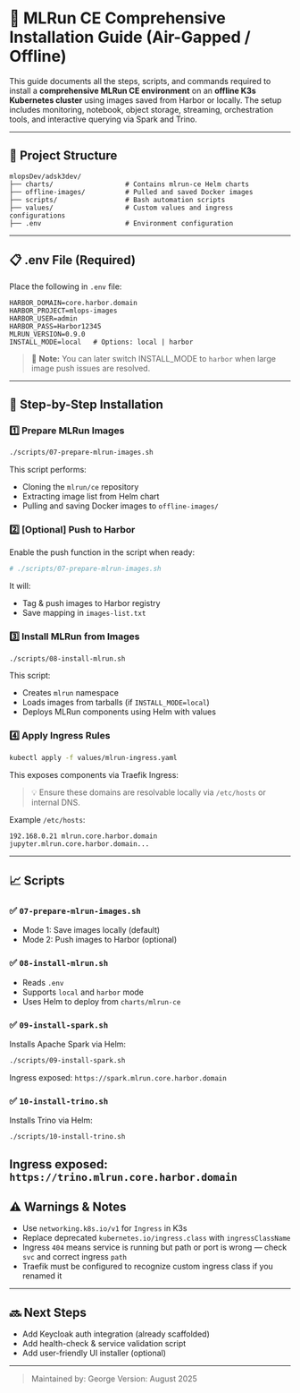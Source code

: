 # 🧠 MLRun CE Comprehensive Installation Guide (Air-Gapped / Offline)

This guide documents all the steps, scripts, and commands required to install a **comprehensive MLRun CE environment** on an **offline K3s Kubernetes cluster** using images saved from Harbor or locally. The setup includes monitoring, notebook, object storage, streaming, orchestration tools, and interactive querying via Spark and Trino.

---

## 📁 Project Structure

```
mlopsDev/adsk3dev/
├── charts/                  # Contains mlrun-ce Helm charts
├── offline-images/          # Pulled and saved Docker images
├── scripts/                 # Bash automation scripts
├── values/                  # Custom values and ingress configurations
├── .env                     # Environment configuration
```

---

## 📋 .env File (Required)

Place the following in `.env` file:

```env
HARBOR_DOMAIN=core.harbor.domain
HARBOR_PROJECT=mlops-images
HARBOR_USER=admin
HARBOR_PASS=Harbor12345
MLRUN_VERSION=0.9.0
INSTALL_MODE=local   # Options: local | harbor
```

> 📝 **Note:** You can later switch INSTALL_MODE to `harbor` when large image push issues are resolved.

---

## 🚀 Step-by-Step Installation

### 1️⃣ Prepare MLRun Images

```bash
./scripts/07-prepare-mlrun-images.sh
```

This script performs:

-   Cloning the `mlrun/ce` repository
-   Extracting image list from Helm chart
-   Pulling and saving Docker images to `offline-images/`

### 2️⃣ [Optional] Push to Harbor

Enable the push function in the script when ready:

```bash
# ./scripts/07-prepare-mlrun-images.sh
```

It will:

-   Tag & push images to Harbor registry
-   Save mapping in `images-list.txt`

### 3️⃣ Install MLRun from Images

```bash
./scripts/08-install-mlrun.sh
```

This script:

-   Creates `mlrun` namespace
-   Loads images from tarballs (if `INSTALL_MODE=local`)
-   Deploys MLRun components using Helm with values

### 4️⃣ Apply Ingress Rules

```bash
kubectl apply -f values/mlrun-ingress.yaml
```

This exposes components via Traefik Ingress:

> 💡 Ensure these domains are resolvable locally via `/etc/hosts` or internal DNS.

Example `/etc/hosts`:

```
192.168.0.21 mlrun.core.harbor.domain jupyter.mlrun.core.harbor.domain...
```

---

## 📈 Scripts

### ✅ `07-prepare-mlrun-images.sh`

-   Mode 1: Save images locally (default)
-   Mode 2: Push images to Harbor (optional)

### ✅ `08-install-mlrun.sh`

-   Reads `.env`
-   Supports `local` and `harbor` mode
-   Uses Helm to deploy from `charts/mlrun-ce`

### ✅ `09-install-spark.sh`

Installs Apache Spark via Helm:

```bash
./scripts/09-install-spark.sh
```

Ingress exposed: `https://spark.mlrun.core.harbor.domain`

### ✅ `10-install-trino.sh`

Installs Trino via Helm:

```bash
./scripts/10-install-trino.sh
```

## Ingress exposed: `https://trino.mlrun.core.harbor.domain`

## ⚠️ Warnings & Notes

-   Use `networking.k8s.io/v1` for `Ingress` in K3s
-   Replace deprecated `kubernetes.io/ingress.class` with `ingressClassName`
-   Ingress `404` means service is running but path or port is wrong — check `svc` and correct ingress `path`
-   Traefik must be configured to recognize custom ingress class if you renamed it

---

## 🔜 Next Steps

-   Add Keycloak auth integration (already scaffolded)
-   Add health-check & service validation script
-   Add user-friendly UI installer (optional)

---

> Maintained by: George
> Version: August 2025
